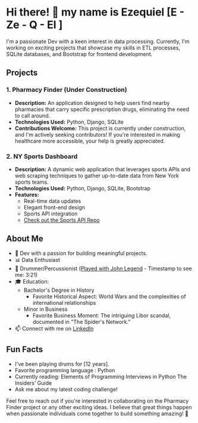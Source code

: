 # Hi there! 👋 my name is Ezequiel [E - Ze - Q - El ] 

I'm a passionate Dev with a keen interest in data processing. Currently, I'm working on exciting projects that showcase my skills in ETL processes, SQLite databases, and Bootstrap for frontend development.

## Projects

### 1. Pharmacy Finder (Under Construction)
- **Description:** An application designed to help users find nearby pharmacies that carry specific prescription drugs, eliminating the need to call around.
- **Technologies Used:** Python, Django, SQLite
- **Contributions Welcome:** This project is currently under construction, and I'm actively seeking contributors! If you're interested in making healthcare more accessible, your help is greatly appreciated.

### 2. NY Sports Dashboard
- **Description:** A dynamic web application that leverages sports APIs and web scraping techniques to gather up-to-date data from New York sports teams.
- **Technologies Used:** Python, Django, SQLite, Bootstrap
- **Features:**
  - Real-time data updates
  - Elegant front-end design
  - Sports API integration
  - [Check out the Sports API Repo](https://github.com/EzequielNYC/SportsAPI)

## About Me

- 💼 Dev with a passion for building meaningful projects.
- 📊 Data Enthusiast
- 🥁 Drummer/Percussionist ([Played with John Legend](https://www.youtube.com/watch?v=RBuyF-Wbwto&ab_channel=TFAEvents) - Timestamp to see me: 3:21)
- 🎓 Education:
  - Bachelor's Degree in History
    - Favorite Historical Aspect: World Wars and the complexities of international relationships
  - Minor in Business
    - Favorite Business Moment: The intriguing Libor scandal, documented in "The Spider's Network."
- 📫 Connect with me on [LinkedIn](https://www.linkedin.com/in/ezequielesparza/)

## Fun Facts

- I've been playing drums for [12 years].
- Favorite programming language : Python
- Currently reading: Elements of Programming Interviews in Python The Insiders’ Guide
- Ask me about my latest coding challenge!

Feel free to reach out if you're interested in collaborating on the Pharmacy Finder project or any other exciting ideas. I believe that great things happen when passionate individuals come together to build something amazing! 🚀
